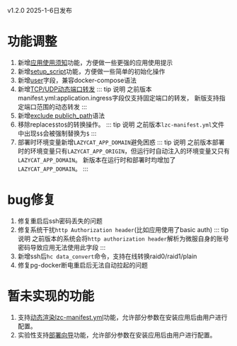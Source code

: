 v1.2.0 2025-1-6日发布

功能调整
=======

1. 新增[应用使用须知](../spec/manifest.md#basic-config)功能，方便做一些更强的应用使用提示
2. 新增[setup_script](../advanced-setupscript)功能，方便做一些简单的初始化操作
3. 新增[user](../spec/manifest.md#container-config)字段，兼容docker-compose语法
4. 新增[TCP/UDP动态端口转发](../advanced-public-api#tcp-udp-ingress)
   ::: tip 说明
   之前版本manifest.yml:application.ingress字段仅支持固定端口的转发，
   新版支持指定端口范围的动态转发
   :::
5. 新增[exclude publich_path](../advanced-public-api)语法
6. 移除replace`$$`to`$`的转换操作。
   ::: tip 说明
   之前版本`lzc-manifest.yml`文件中出现`$$`会被强制替换为`$`
   :::
7. 部署时环境变量新增`LAZYCAT_APP_DOMAIN`避免困惑
   ::: tip 说明
   之前版本部署时的环境变量只有`LAZYCAT_APP_ORIGIN`，但运行时自动注入的环境变量又只有`LAZYCAT_APP_DOMAIN`。
   新版本在运行时和部署时均增加了`LAZYCAT_APP_DOMAIN`。
   :::

bug修复
=======

1. 修复重启后ssh密码丢失的问题
2. 修复系统干扰`http Authorization header`(比如应用使用了basic auth)
   ::: tip 说明
   之前版本的系统会将`http authorization header`解析为微服自身的账号密码导致应用无法使用此字段
   :::
3. 新增ssh后`hc data_convert`命令，支持在线转换raid0/raid1/plain
4. 修复pg-docker断电重启后无法自动拉起的问题



暂未实现的功能
==============
1. 支持[动态渲染lzc-manifest.yml](../advanced-manifest-render.md)功能，允许部分参数在安装应用后由用户进行配置。
2. 实验性支持[部署向导](../advanced-user-deploy-guide.md)功能，允许部分参数在安装应用后由用户进行配置。
